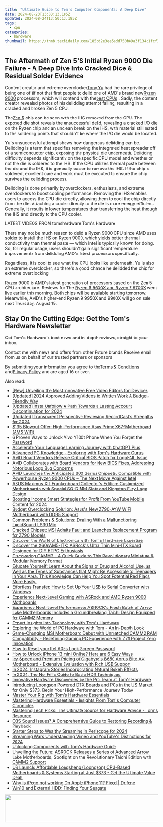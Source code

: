 ```yaml
---
title: "Ultimate Guide to Tom's Computer Components: A Deep Dive"
date: 2024-08-23T13:50:13.185Z
updated: 2024-08-24T13:50:13.185Z
tags:
  - cpu
categories:
  - hardware
thumbnail: https://thmb.techidaily.com/185bd2e3ee5add750b89a3f134c1fcf3132bd93146cc3a0d22887acdb0a82b64.jpg
---
```


## The Aftermath of Zen 5'S Initial Ryzen 9000 Die Failure - A Deep Dive Into Cracked Dice & Residual Solder Evidence

Content creator and extreme overclocker[Tony Yu](https://www.bilibili.com/opus/962497485488521238) had the rare privilege of being one of (if not the) first people to delid one of AMD's brand new[Ryzen 9000](https://www.tomshardware.com/pc-components/cpus/amd-announces-zen-5-ryzen-9000-processors-launches-in-july-four-new-ryzen-9-7-and-5-processors-with-a-16-ipc-improvement) processors, which will contend with the[best CPUs](https://www.tomshardware.com/reviews/best-cpus,3986.html) . Sadly, the content creator revealed photos of his delidding attempt failing, resulting in a cracked and broken Zen 5 CPU.

 The[Zen 5](https://www.tomshardware.com/pc-components/cpus/amd-deep-dives-zen-5-ryzen-9000-and-strix-point-cpu-rdna-35-gpu-and-xdna-2-architectures) chip can be seen with the IHS removed from the CPU. The exposed die shot reveals the unsuccessful delid, revealing a cracked I/O die on the Ryzen chip and an unclean break on the IHS, with material still mated to the soldering points that shouldn't be where the I/O die would be located.

 Yu's unsuccessful attempt shows how dangerous delidding can be. Delidding is a term that specifies removing the integrated heat spreader off of a semiconductor chip, exposing the physical die underneath. Delidding difficulty depends significantly on the specific CPU model and whether or not the die is soldered to the IHS. If the CPU utilizes thermal paste between the die and the IHS, it is generally easier to remove the IHS. If the chip is soldered, excellent care and work must be executed to ensure the chip survives the delidding process.

 Delidding is done primarily by overclockers, enthusiasts, and extreme overclockers to boost cooling performance. Removing the IHS enables users to access the CPU die directly, allowing them to cool the chip directly from the die. Attaching a cooler directly to the die is more energy efficient. Generally, it results in lower temperatures than transferring the heat through the IHS and directly to the CPU cooler.

 LATEST VIDEOS FROM tomshardware Tom's Hardware

 There may not be much reason to delid a Ryzen 9000 CPU since AMD uses solder to install the IHS on Ryzen 9000, which yields better thermal conductivity than thermal paste — which Intel is typically known for doing. So, for regular usage, users shouldn't gain significant temperature improvements from delidding AMD's latest processors specifically.

 Regardless, it is cool to see what the CPU looks like underneath. Yu is also an extreme overclocker, so there's a good chance he delidded the chip for extreme overclocking.

 Ryzen 9000 is AMD's latest generation of processors based on the Zen 5 CPU architecture. Reviews for The [Ryzen 5 9600X and Ryzen 7 9700X](https://www.tomshardware.com/pc-components/cpus/amd-ryzen-5-9600x-cpu-review) went live earlier this morning. Both chips will be available starting tomorrow. Meanwhile, AMD's higher-end Ryzen 9 9950X and 9900X will go on sale next Thursday, August 15.

## Stay On the Cutting Edge: Get the Tom's Hardware Newsletter

 Get Tom's Hardware's best news and in-depth reviews, straight to your inbox.

 Contact me with news and offers from other Future brands  Receive email from us on behalf of our trusted partners or sponsors

 By submitting your information you agree to the[Terms & Conditions](https://futureplc.com/terms-conditions/) and[Privacy Policy](https://futureplc.com/privacy-policy/) and are aged 16 or over.


<ins class="adsbygoogle"
     style="display:block"
     data-ad-format="autorelaxed"
     data-ad-client="ca-pub-7571918770474297"
     data-ad-slot="1223367746"></ins>



<ins class="adsbygoogle"
     style="display:block"
     data-ad-client="ca-pub-7571918770474297"
     data-ad-slot="8358498916"
     data-ad-format="auto"
     data-full-width-responsive="true"></ins>

<span class="atpl-alsoreadstyle">Also read:</span>
<div><ul>
<li><a href="https://facebook-record-videos.techidaily.com/new-unveiling-the-most-innovative-free-video-editors-for-idevices/"><u>[New] Unveiling the Most Innovative Free Video Editors for iDevices</u></a></li>
<li><a href="https://youtube-zero.techidaily.com/ed-2024-approved-adding-videos-to-written-work-a-budget-friendly-way/"><u>[Updated] 2024 Approved  Adding Videos to Written Work  A Budget-Friendly Way</u></a></li>
<li><a href="https://instagram-video-recordings.techidaily.com/updated-insta-unfollow-a-path-towards-a-lasting-account-discontinuation-for-2024/"><u>[Updated] Insta Unfollow  A Path Towards a Lasting Account Discontinuation for 2024</u></a></li>
<li><a href="https://video-screen-grab.techidaily.com/updated-transparent-perspective-reviewing-recordcasts-strengths-for-2024/"><u>[Updated] Transparent Perspective  Reviewing RecordCast's Strengths for 2024</u></a></li>
<li><a href="https://hardware-updates.techidaily.com/135-blowout-offer-high-performance-asus-prime-x67motherboard-am5-wifi/"><u>$135 Blowout Offer: High-Performance Asus Prime X67^Motherboard (AM5 WiFi)</u></a></li>
<li><a href="https://unlock-android.techidaily.com/6-proven-ways-to-unlock-vivo-y100t-phone-when-you-forget-the-password-by-drfone-android/"><u>6 Proven Ways to Unlock Vivo Y100t Phone When You Forget the Password</u></a></li>
<li><a href="https://tech-hub.techidaily.com/accelerate-your-language-learning-journey-with-chatgpt-plus/"><u>Accelerate Your Language Learning Journey with ChatGPT Plus</u></a></li>
<li><a href="https://hardware-updates.techidaily.com/advanced-pc-knowledge-exploring-with-toms-hardware-gurus/"><u>Advanced PC Knowledge - Exploring with Tom's Hardware Gurus</u></a></li>
<li><a href="https://hardware-updates.techidaily.com/amd-board-vendors-release-critical-bios-patch-for-logofail-issue/"><u>AMD Board Vendors Release Critical BIOS Patch for LogoFAIL Issue</u></a></li>
<li><a href="https://hardware-updates.techidaily.com/amd-collaborates-with-board-vendors-for-new-bios-fixes-addressing-notorious-logo-bug-concerns/"><u>AMD Collaborates with Board Vendors for New BIOS Fixes, Addressing Notorious Logo Bug Concerns</u></a></li>
<li><a href="https://hardware-updates.techidaily.com/amd-launches-the-anticipated-800-series-chipsets-compatible-with-powerhouse-ryzen-9000-cpus-the-next-move-against-intel/"><u>AMD Launches the Anticipated 800 Series Chipsets: Compatible with Powerhouse Ryzen 9000 CPUs – The Next Move Against Intel</u></a></li>
<li><a href="https://hardware-updates.techidaily.com/asus-maximus-xiii-frankenboard-collectors-edition-customized-motherboards-with-special-so-dimm-slots-and-kingston-fury-logo-design/"><u>ASUS Maximus XIII Frankenboard Collector's Edition: Customized Motherboards with Special SO-DIMM Slots and Kingston Fury Logo Design</u></a></li>
<li><a href="https://youtube-data.techidaily.com/ing-income-smart-strategies-for-profit-from-youtube-mobile-content-for-2024/"><u>Boosting Income  Smart Strategies for Profit From YouTube Mobile Content for 2024</u></a></li>
<li><a href="https://hardware-updates.techidaily.com/budget-overclocking-solution-asuss-new-z790-ayw-wifi-motherboard-with-ddr5-support/"><u>Budget Overclocking Solution: Asus's New Z790-AYW WIFI Motherboard with DDR5 Support</u></a></li>
<li><a href="https://sound-issues.techidaily.com/common-problems-and-solutions-dealing-with-a-malfunctioning-lucidsound-ls30-mic/"><u>Common Problems & Solutions: Dealing With a Malfunctioning LucidSound LS30 Mic</u></a></li>
<li><a href="https://hardware-updates.techidaily.com/cracked-chipset-msi-admits-fault-and-launches-replacement-program-for-z790-models/"><u>Cracked Chipset: MSI Admits Fault and Launches Replacement Program for Z790 Models</u></a></li>
<li><a href="https://hardware-updates.techidaily.com/discover-the-world-of-electronics-with-toms-hardware-expertise/"><u>Discover the World of Electronics with Tom's Hardware Expertise</u></a></li>
<li><a href="https://hardware-updates.techidaily.com/discover-the-x60nam5-itx-asrocks-ultra-thin-mini-itx-board-designed-for-diy-htpc-enthusiasts/"><u>Discover the X60nAM5-ITX: ASRock's Ultra Thin Mini-ITX Board Designed for DIY HTPC Enthusiasts</u></a></li>
<li><a href="https://hardware-updates.techidaily.com/discovering-camm2-a-quick-guide-to-this-revolutionary-miniature-and-modular-memory-format/"><u>Discovering CAMM2 - A Quick Guide to This Revolutionary Miniature & Modular Memory Format</u></a></li>
<li><a href="https://hardware-updates.techidaily.com/educate-yourself-learn-about-the-signs-of-drug-and-alcohol-use-as-well-as-the-types-of-substances-that-might-be-accessible-to-teenagers-in-your-area-this-kn79/"><u>Educate Yourself: Learn About the Signs of Drug and Alcohol Use, as Well as the Types of Substances that Might Be Accessible to Teenagers in Your Area. This Knowledge Can Help You Spot Potential Red Flags More Easily.</u></a></li>
<li><a href="https://win-dash.techidaily.com/effortless-transfer-how-to-set-up-your-usb-to-serial-converter-with-windows/"><u>Effortless Transfer: How to Set Up Your USB to Serial Converter with Windows</u></a></li>
<li><a href="https://hardware-updates.techidaily.com/experience-next-level-gaming-with-asrock-and-amd-ryzen-9000-mothboards/"><u>Experience Next-Level Gaming with ASRock and AMD Ryzen 9000 Mothboards</u></a></li>
<li><a href="https://hardware-updates.techidaily.com/experience-next-level-performance-asrocks-fresh-batch-of-arrow-lake-motherboards-includes-a-groundbreaking-taichi-design-equipped-for-camm2-memory/"><u>Experience Next-Level Performance: ASROCK's Fresh Batch of Arrow Lake Motherboards Includes a Groundbreaking Taichi Design Equipped for CAMM2 Memory</u></a></li>
<li><a href="https://hardware-updates.techidaily.com/expert-insights-into-technology-with-toms-hardware/"><u>Expert Insights Into Technology with Tom's Hardware</u></a></li>
<li><a href="https://hardware-updates.techidaily.com/exploring-the-world-of-pc-hardware-with-tom-an-in-depth-look/"><u>Exploring the World of PC Hardware with Tom - An In-Depth Look</u></a></li>
<li><a href="https://hardware-updates.techidaily.com/game-changing-msi-motherboard-debut-with-unmatched-camm2-ram-compatibility-redefining-gaming-pc-experience-with-z7-project-zero-innovation/"><u>Game-Changing MSI Motherboard Debut with Unmatched CAMM2 RAM Compatibility - Redefining Gaming PC Experience with Z7# Project Zero Innovation</u></a></li>
<li><a href="https://unlock-android.techidaily.com/how-to-reset-your-itel-a05s-lock-screen-password-by-drfone-android/"><u>How to Reset your Itel A05s Lock Screen Password</u></a></li>
<li><a href="https://sim-unlock.techidaily.com/how-to-unlock-iphone-13-mini-online-here-are-6-easy-ways-by-drfone-ios/"><u>How to Unlock iPhone 13 mini Online? Here are 6 Easy Ways</u></a></li>
<li><a href="https://hardware-updates.techidaily.com/icy-speed-and-premium-pricing-of-gigabytes-b650-aorus-elite-ax-motherboard-extensive-evaluation-with-rich-usb-support/"><u>Icy Speed and Premium Pricing of Gigabyte's B650 Aorus Elite AX Motherboard - Extensive Evaluation with Rich USB Support</u></a></li>
<li><a href="https://instagram-video-recordings.techidaily.com/in-2024-instagram-stories-incorporating-natural-bokeh-effects/"><u>In 2024, Instagram Stories  Incorporating Natural Bokeh Effects</u></a></li>
<li><a href="https://some-skills.techidaily.com/in-2024-the-no-frills-guide-to-basic-hdr-techniques/"><u>In 2024, The No-Frills Guide to Basic HDR Techniques</u></a></li>
<li><a href="https://hardware-updates.techidaily.com/innovative-hardware-discoveries-by-the-pro-team-at-toms-hardware/"><u>Innovative Hardware Discoveries by the Pro Team at Tom's Hardware</u></a></li>
<li><a href="https://hardware-updates.techidaily.com/1723862873684-introducing-loongson-powered-dtx-boards-and-pcs-in-the-us-market-for-only-373-begin-your-high-performance-journey-today/"><u>Introducing Loongson Powered DTX Boards and PCs in the US Market for Only $373, Begin Your High-Performance Journey Today</u></a></li>
<li><a href="https://hardware-updates.techidaily.com/master-your-rig-with-toms-hardware-essentials/"><u>Master Your Rig with Tom's Hardware Essentials</u></a></li>
<li><a href="https://hardware-updates.techidaily.com/mastering-hardware-essentials-insights-from-toms-computer-chronicles/"><u>Mastering Hardware Essentials - Insights From Tom's Computer Chronicles</u></a></li>
<li><a href="https://hardware-updates.techidaily.com/mastering-tech-picks-the-ultimate-source-for-hardware-advice-toms-resource/"><u>Mastering Tech Picks: The Ultimate Source for Hardware Advice - Tom's Resource</u></a></li>
<li><a href="https://sound-issues.techidaily.com/obs-sound-issues-a-comprehensive-guide-to-restoring-recording-and-playback/"><u>OBS Sound Issues? A Comprehensive Guide to Restoring Recording & Playback</u></a></li>
<li><a href="https://extra-skills.techidaily.com/starter-steps-to-wealthy-streaming-in-periscope-for-2024/"><u>Starter Steps to Wealthy Streaming in Periscope for 2024</u></a></li>
<li><a href="https://facebook-record-videos.techidaily.com/streaming-wars-understanding-vimeo-and-youtubes-distinctions-for-2024/"><u>Streaming Wars  Understanding Vimeo and YouTube's Distinctions for 2024</u></a></li>
<li><a href="https://hardware-updates.techidaily.com/unlocking-components-with-toms-hardware-guide/"><u>Unlocking Components with Tom's Hardware Guide</u></a></li>
<li><a href="https://hardware-updates.techidaily.com/unveiling-the-future-asrock-releases-a-series-of-advanced-arrow-lake-motherboards-spotlight-on-the-revolutionary-taichi-edition-with-camm2-support/"><u>Unveiling the Future: ASROCK Releases a Series of Advanced Arrow Lake Motherboards, Spotlight on the Revolutionary Taichi Edition with CAMM2 Support</u></a></li>
<li><a href="https://hardware-updates.techidaily.com/1723862864083-us-launch-affordable-longsheng-loongson-cpu-based-motherboards-and-systems-starting-at-just-373-get-the-ultimate-value-deal/"><u>US Launch: Affordable Longsheng (Loongson) CPU-Based Motherboards & Systems Starting at Just $373 - Get the Ultimate Value Deal!</u></a></li>
<li><a href="https://ios-pokemon-go.techidaily.com/why-is-ipogo-not-working-on-apple-iphone-11-fixed-drfone-by-drfone-virtual-ios/"><u>Why is iPogo not working On Apple iPhone 11? Fixed | Dr.fone</u></a></li>
<li><a href="https://driver-error.techidaily.com/win10-and-external-hdd-finding-your-seagate/"><u>Win10 and External HDD: Finding Your Seagate</u></a></li>
</ul></div>

<!-- affiliate ads begin -->
<a href="https://arkmc.pxf.io/c/5597632/427477/5172" target="_top" id="427477"><img src="//a.impactradius-go.com/display-ad/5172-427477" border="0" alt="" width="728" height="90"/></a><img height="0" width="0" src="https://arkmc.pxf.io/i/5597632/427477/5172" style="position:absolute;visibility:hidden;" border="0" />
<!-- affiliate ads end -->
